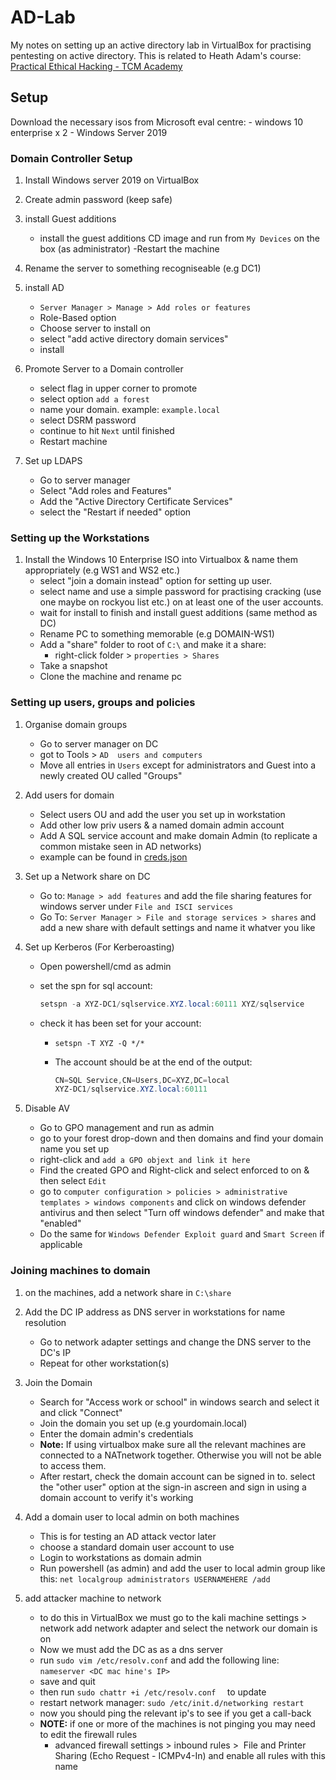 # AD-Lab

My notes on setting up an active directory lab in VirtualBox for practising pentesting on active directory. This is related to Heath Adam's course: [Practical Ethical Hacking - TCM Academy](https://academy.tcm-sec.com/p/practical-ethical-hacking-the-complete-course)

## Setup

Download the necessary isos from Microsoft eval centre:
    - windows 10 enterprise x 2
    - Windows Server 2019

### Domain Controller Setup

1. Install Windows server 2019 on VirtualBox

2. Create admin password (keep safe)

3. install Guest additions
    - install the guest additions CD image and run from `My Devices` on the box (as administrator)
    -Restart the machine

4. Rename the server to something recogniseable (e.g DC1)

5. install AD
    - `Server Manager > Manage > Add roles or features`
    - Role-Based option
    - Choose server to install on
    - select "add active directory domain services"
    - install

6. Promote Server to a Domain controller
    - select flag in upper corner to promote
    - select option `add a forest`
    - name your domain. example: `example.local`
    - select DSRM password
    - continue to hit `Next` until finished
    - Restart machine

7. Set up LDAPS 
    - Go to server manager
    - Select "Add roles and Features"
    - Add the "Active Directory Certificate Services"
    - select the "Restart if needed" option 
    
### Setting up the Workstations

1. Install the Windows 10 Enterprise ISO into Virtualbox & name them appropriately (e.g WS1 and WS2 etc.)
    - select "join a domain instead" option for setting up user.
    - select name and use a simple password for practising cracking (use one maybe on rockyou list etc.) on at least one of the user accounts.
    - wait for install to finish and install guest additions (same method as DC)
    - Rename PC to something memorable (e.g DOMAIN-WS1)
    - Add a "share" folder to root of `C:\` and make it a share:
        - right-click folder > `properties > Shares`
    - Take a snapshot
    - Clone the machine and rename pc 

### Setting up users, groups and policies

1. Organise domain groups
    - Go to server manager on DC
    - got to Tools > `AD  users and computers`
    - Move all entries in `Users` except for administrators and Guest into a newly created OU called "Groups"

2. Add users for domain
    - Select users OU and add the user you set up in workstation
    - Add other low priv users & a named domain admin account
    - Add A SQL service account and make domain Admin (to replicate a common mistake seen in AD networks)
    - example can be found in [creds.json](creds.json)

3. Set up a Network share on DC
    - Go to: `Manage > add features` and add the file sharing features for windows server under `File and ISCI services`
    - Go To: `Server Manager > File and storage services > shares` and add a new share with default settings and name it whatver you like

4. Set up Kerberos (For Kerberoasting)
    - Open powershell/cmd as admin
    - set the spn for sql account:

        ```powershell
        setspn -a XYZ-DC1/sqlservice.XYZ.local:60111 XYZ/sqlservice   
        ```

    - check it has been set for your account:
        - ```setspn -T XYZ -Q */*```
        - The account should be at the end of the output:

            ```powershell
            CN=SQL Service,CN=Users,DC=XYZ,DC=local
            XYZ-DC1/sqlservice.XYZ.local:60111
            ```

5. Disable AV
    - Go to GPO management and run as admin
    - go to your forest drop-down and then domains and find your domain name you set up
    - right-click and `add a GPO objext and link it here`
    - Find the created GPO and Right-click and select enforced to on & then select `Edit`
    - go to `computer configuration > policies > administrative templates > windows components` and click on  windows defender antivirus and then select "Turn off windows defender" and make that "enabled"
    - Do the same for `Windows Defender Exploit guard` and `Smart Screen` if applicable

### Joining machines to domain

1. on the machines, add a network share in `C:\share`

2. Add the DC IP address as DNS server in workstations for name resolution
    - Go to network adapter settings and change the DNS server to the DC's IP
    - Repeat for other workstation(s)

3. Join the Domain
    - Search for "Access work or school" in windows search and select it and click "Connect"
    - Join the domain you set up (e.g yourdomain.local)
    - Enter the domain admin's credentials
    - **Note:** If using virtualbox make sure all the relevant machines are connected to a NATnetwork together. Otherwise you will not be able to access them.
    - After restart, check the domain account can be signed in to. select the "other user" option at the sign-in ascreen and sign in using a domain account to verify it's working

4. Add a domain user to local admin on both machines
    - This is for testing an AD attack vector later
    - choose a standard domain user account to use
    - Login to workstations as domain admin
    - Run powershell (as admin) and add the user to local admin group like this: `net localgroup administrators USERNAMEHERE /add`

5. add attacker machine to network 
	- to do this in VirtualBox we must go to the kali machine settings > network add network adapter and select the network our domain is on 
	- Now we must add the DC as as a dns server 
	- run `sudo vim /etc/resolv.conf` and add the following line: `nameserver <DC mac hine's IP>`
	- save and quit
	- then run  `sudo chattr +i /etc/resolv.conf  ` to update 
	- restart network manager: `sudo /etc/init.d/networking restart`
	- now you should ping the relevant ip's to see if you get a call-back
	- **NOTE:** if one or more of the machines is not pinging you may need to edit the firewall rules
		- advanced firewall settings > inbound rules >   File and Printer Sharing (Echo Request - ICMPv4-In) and enable all rules with this name 

